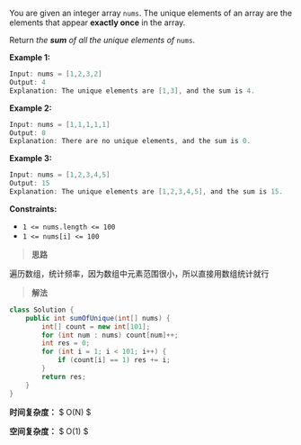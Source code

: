 You are given an integer array `nums`. The unique elements of an array are the elements that appear **exactly once** in the array.

Return *the **sum** of all the unique elements of* `nums`.

 

**Example 1:**

```java
Input: nums = [1,2,3,2]
Output: 4
Explanation: The unique elements are [1,3], and the sum is 4.
```

**Example 2:**

```java
Input: nums = [1,1,1,1,1]
Output: 0
Explanation: There are no unique elements, and the sum is 0.
```

**Example 3:**

```java
Input: nums = [1,2,3,4,5]
Output: 15
Explanation: The unique elements are [1,2,3,4,5], and the sum is 15.
```

 

**Constraints:**

- `1 <= nums.length <= 100`
- `1 <= nums[i] <= 100`



> **思路**

遍历数组，统计频率，因为数组中元素范围很小，所以直接用数组统计就行



> **解法**

```java
class Solution {
    public int sumOfUnique(int[] nums) {
        int[] count = new int[101];
        for (int num : nums) count[num]++;
        int res = 0;
        for (int i = 1; i < 101; i++) {
            if (count[i] == 1) res += i;
        }
        return res;
    }
}
```

**时间复杂度：** $ O(N) $

**空间复杂度：** $ O(1) $